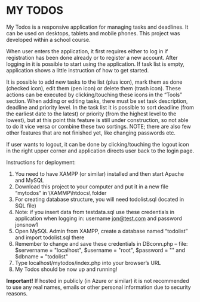 # MY TODOS
My Todos is a responsive application for managing tasks and deadlines. It can be used on desktops, tablets and mobile phones. This project was developed within a school course. 

When user enters the application, it first requires either to log in if registration has been done already or to register a new account. After logging in it is possible to start using the application. If task list is empty, application shows a little instruction of how to get started. 

It is possible to add new tasks to the list (plus icon), mark them as done (checked icon), edit them (pen icon) or delete them (trash icon). These actions can be executed by clicking/touching these icons in the “Tools” section. When adding or editing tasks, there must be set task description, deadline and priority level. In the task list it is possible to sort deadline (from the earliest date to the latest) or priority (from the highest level to the lowest), but at this point this feature is still under construction, so not able to do it vice versa or combine these two sortings. NOTE; there are also few other features that are not finished yet, like changing passwords etc.

If user wants to logout, it can be done by clicking/touching the logout icon in the right upper corner and application directs user back to the login page.

Instructions for deployment:

1.	You need to have XAMPP (or similar) installed and then start Apache and MySQL
2.	Download this project to your computer and put it in a new file “mytodos” in \XAMMP\htdocs\ folder
3.	For creating database structure, you will need todolist.sql (located in SQL file)
4.	Note: if you insert data from testdata.sql use these credentials in application when logging in: username jon@test.com and password jonsnow1
5.	Open MySQL Admin from XAMPP, create a database named “todolist” and import todolist.sql there
6.	Remember to change and save these credentials in DBconn.php – file: $servername = "localhost", $username = "root", $password = "" and $dbname = "todolist"
7.	Type localhost/mytodos/index.php into your browser’s URL
8.	My Todos should be now up and running!
 
**Important!** If hosted in publicly (in Azure or similar) it is not recommended to use any real names, emails or other personal information due to security reasons. 
